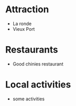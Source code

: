 # Attraction
- La ronde
- Vieux Port

# Restaurants
- Good chinies restaurant


# Local activities
- some activities

